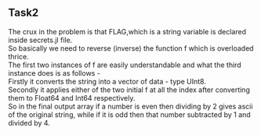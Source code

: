 ## Task2
The crux in the problem is that FLAG,which is a string variable is declared inside secrets.jl file. <br>
So basically we need to reverse (inverse) the function f which is overloaded thrice.<br>
The first two instances of f are easily understandable and what the third instance does is as follows - <br>
Firstly it converts the string into a vector of data - type UInt8.<br>
Secondly it applies either of the two  initial f at all the index after converting them to Float64 and Int64 respectively.<br>
So in the final  output array if a number is even then dividing by 2 gives ascii of the original string, while if it is odd then that number subtracted by 1 and divided by 4.
